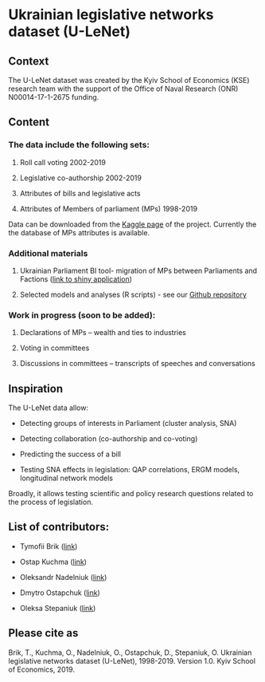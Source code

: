 # Ukrainian legislative networks dataset (U-LeNet)

## Context

The U-LeNet dataset was created by the Kyiv School of Economics (KSE) research team with the support of the Office of Naval Research (ONR) N00014-17-1-2675 funding.

## Content

### The data include the following sets:

1.	Roll call voting 2002-2019

2.	Legislative co-authorship 2002-2019

3.	Attributes of bills and legislative acts

4.	Attributes of Members of parliament (MPs) 1998-2019

Data can be downloaded from the [
Kaggle page](https://www.kaggle.com/dataset/9b5e80df136eddb01b7e860c448436cfc569a8a92409f9b74fad560bbe41d1e6) of the project. Currently the the database of MPs attributes is available.

### Additional materials

1.	Ukrainian Parliament BI tool- migration of MPs between Parliaments and Factions ([link to shiny application](https://ostepaniuk.shinyapps.io/rada_networks/))

2.	Selected models and analyses (R scripts) - see our [Github repository](https://github.com/oleksastepaniuk/ua_parliament_networks)

### Work in progress (soon to be added):

1.	Declarations of MPs – wealth and ties to industries

2.	Voting in committees 

3.	Discussions in committees – transcripts of speeches and conversations

## Inspiration

The U-LeNet data allow:

- Detecting groups of interests in Parliament (cluster analysis, SNA)

- Detecting collaboration (co-authorship and co-voting)

- Predicting the success of a bill

- Testing SNA effects in legislation: QAP correlations, ERGM models, longitudinal network models

Broadly, it allows testing scientific and policy research questions related to the process of legislation.


## List of contributors:

- Tymofii Brik ([link](https://www.linkedin.com/in/tymofii-brik-5b320615/))

- Ostap Kuchma ([link](https://www.linkedin.com/in/ostap-kuchma-209bb951/))

- Oleksandr Nadelniuk ([link](https://www.liga.net/author/aleksandr-nadelnyuk))

- Dmytro Ostapchuk ([link](https://www.linkedin.com/in/dima-ostapchuk/?locale=en_US))

- Oleksa Stepaniuk ([link](https://www.linkedin.com/in/oleksa-stepaniuk/))


## Please cite as
Brik, T., Kuchma, O.,  Nadelniuk, O., Ostapchuk, D., Stepaniuk, O. Ukrainian legislative networks dataset (U-LeNet), 1998-2019. Version 1.0. Kyiv School of Economics, 2019.
